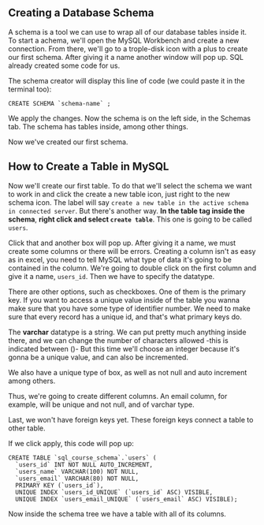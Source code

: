 ## Creating a Database Schema

A schema is a tool we can use to wrap all of our database tables inside it. To start a achema, we'll open the MySQL Workbench and create a new connection. From there, we'll go to a trople-disk icon with a plus to create our first schema. After giving it a name another window will pop up. SQL already created some code for us.

The schema creator will display this line of code (we could paste it in the terminal too):

```
CREATE SCHEMA `schema-name` ;
```

We apply the changes. Now the schema is on the left side, in the Schemas tab. The schema has tables inside, among other things.

Now we've created our first schema.

## How to Create a Table in MySQL

Now we'll create our first table. To do that we'll select the schema we want to work in and click the create a new table icon, just right to the new schema icon. The label will say ``create a new table in the active schema in connected server``. But there's another way. **In the table tag inside the schema**, **right click and select ``create table``**. This one is going to be called ``users``.

Click that and another box will pop up. After giving it a name, we must create some columns or there will be errors. Creating a column isn't as easy as in excel, you need to tell MySQL what type of data it's going to be contained in the column. We're going to double click on the first column and give it a name, ``users_id``. Then we have to specify the datatype.

There are other options, such as checkboxes. One of them is the primary key. If you want to access a unique value inside of the table you wanna make sure that you have some type of identifier number. We need to make sure that every record has a unique id, and that's what primary keys do.

The **varchar** datatype is a string. We can put pretty much anything inside there, and we can change the number of characters allowed -this is indicated between ()- But this time we'll choose an integer because it's gonna be a unique value, and can also be incremented.

We also have a unique type of box, as well as not null and auto increment among others.

Thus, we're going to create different columns. An email column, for example, will be unique and not null, and of varchar type.

Last, we won't have foreign keys yet. These foreign keys connect a table to other table.

If we click apply, this code will pop up:

```
CREATE TABLE `sql_course_schema`.`users` (
  `users_id` INT NOT NULL AUTO_INCREMENT,
  `users_name` VARCHAR(100) NOT NULL,
  `users_email` VARCHAR(80) NOT NULL,
  PRIMARY KEY (`users_id`),
  UNIQUE INDEX `users_id_UNIQUE` (`users_id` ASC) VISIBLE,
  UNIQUE INDEX `users_email_UNIQUE` (`users_email` ASC) VISIBLE);
```

Now inside the schema tree we have a table with all of its columns.

